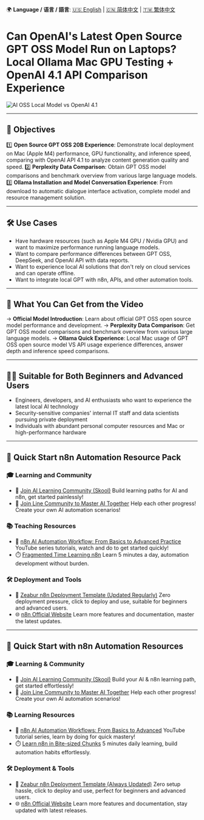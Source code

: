 🌍 **Language / 语言 / 語言**: [🇺🇸 English](./readme-en.md) | [🇨🇳 简体中文](./readme-cn.md) | [🇹🇼 繁体中文](./readme.md)

# Can OpenAI's Latest Open Source GPT OSS Model Run on Laptops? Local Ollama Mac GPU Testing + OpenAI 4.1 API Comparison Experience

![AI OSS Local Model vs OpenAI 4.1](https://github.com/qwedsazxc78/ai-automation-n8n/blob/main/n8n/38-openai-oss-model/cover.png?raw=true)

---

## 🎯 Objectives

1️⃣ **Open Source GPT OSS 20B Experience**: Demonstrate local deployment on Mac (Apple M4) performance, GPU functionality, and inference speed, comparing with OpenAI API 4.1 to analyze content generation quality and speed.
2️⃣ **Perplexity Data Comparison**: Obtain GPT OSS model comparisons and benchmark overview from various large language models.
3️⃣ **Ollama Installation and Model Conversation Experience**: From download to automatic dialogue interface activation, complete model and resource management solution.

---

## 🛠️ Use Cases

* Have hardware resources (such as Apple M4 GPU / Nvidia GPU) and want to maximize performance running language models.
* Want to compare performance differences between GPT OSS, DeepSeek, and OpenAI API with data reports.
* Want to experience local AI solutions that don't rely on cloud services and can operate offline.
* Want to integrate local GPT with n8n, APIs, and other automation tools.

---

## 🎥 What You Can Get from the Video

→ **Official Model Introduction**: Learn about official GPT OSS open source model performance and development.
→ **Perplexity Data Comparison**: Get GPT OSS model comparisons and benchmark overview from various large language models.
→ **Ollama Quick Experience**: Local Mac usage of GPT OSS open source model VS API usage experience differences, answer depth and inference speed comparisons.

---

## 👨‍💻 Suitable for Both Beginners and Advanced Users

* Engineers, developers, and AI enthusiasts who want to experience the latest local AI technology
* Security-sensitive companies' internal IT staff and data scientists pursuing private deployment
* Individuals with abundant personal computer resources and Mac or high-performance hardware

---

## 🚀 Quick Start n8n Automation Resource Pack

### 🎓 Learning and Community

* 🔗 [Join AI Learning Community (Skool)](https://www.skool.com/ai-brain-alex/about?ref=5dde9b20e8e7432aa9a01df6e89685f4)
  Build learning paths for AI and n8n, get started painlessly!
* 🔗 [Join Line Community to Master AI Together](https://line.me/ti/g2/ZypIgLSzVPweRBgBqKvaRU10WEmnotuZOr7Lpg)
  Help each other progress! Create your own AI automation scenarios!

### 📚 Teaching Resources

* 🎥 [n8n AI Automation Workflow: From Basics to Advanced Practice](https://youtube.com/playlist?list=PLUf88uk7T54I83MBdbuXgUuA8rVklF4FA&si=wHsQw8YJu-erSdLd)
  YouTube series tutorials, watch and do to get started quickly!
* ⏱️ [Fragmented Time Learning n8n](https://youtube.com/playlist?list=PLUf88uk7T54Iv6LV2NFgdTghaX2cPhtgH&si=G3gj2qn179ZFUqAZ)
  Learn 5 minutes a day, automation development without burden.

### 🛠️ Deployment and Tools

* 🧩 [Zeabur n8n Deployment Template (Updated Regularly)](https://zeabur.com/zh-TW/templates/0TUVZ7?referralDesktop=qwedsazxc78)
  Zero deployment pressure, click to deploy and use, suitable for beginners and advanced users.
* 🌐 [n8n Official Website](https://n8n.io/)
  Learn more features and documentation, master the latest updates.

---

## 🚀 Quick Start with n8n Automation Resources

### 🎓 Learning & Community

* 🔗 [Join AI Learning Community (Skool)](https://www.skool.com/ai-brain-alex/about?ref=5dde9b20e8e7432aa9a01df6e89685f4)
  Build your AI & n8n learning path, get started effortlessly!
* 🔗 [Join Line Community to Master AI Together](https://line.me/ti/g2/ZypIgLSzVPweRBgBqKvaRU10WEmnotuZOr7Lpg)
  Help each other progress! Create your own AI automation scenarios!

### 📚 Learning Resources

* 🎥 [n8n AI Automation Workflows: From Basics to Advanced](https://youtube.com/playlist?list=PLUf88uk7T54I83MBdbuXgUuA8rVklF4FA&si=wHsQw8YJu-erSdLd)
  YouTube tutorial series, learn by doing for quick mastery!
* ⏱️ [Learn n8n in Bite-sized Chunks](https://youtube.com/playlist?list=PLUf88uk7T54Iv6LV2NFgdTghaX2cPhtgH&si=G3gj2qn179ZFUqAZ)
  5 minutes daily learning, build automation habits effortlessly.

### 🛠️ Deployment & Tools

* 🧩 [Zeabur n8n Deployment Template (Always Updated)](https://zeabur.com/zh-TW/templates/0TUVZ7?referralDesktop=qwedsazxc78)
  Zero setup hassle, click to deploy and use, perfect for beginners and advanced users.
* 🌐 [n8n Official Website](https://n8n.io/)
  Learn more features and documentation, stay updated with latest releases.
